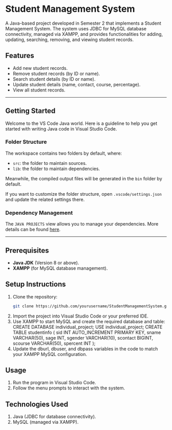 # Student Management System  

A Java-based project developed in Semester 2 that implements a Student Management System. The system uses JDBC for MySQL database connectivity, managed via XAMPP, and provides functionalities for adding, updating, searching, removing, and viewing student records.  

## Features  
- Add new student records.  
- Remove student records (by ID or name).  
- Search student details (by ID or name).  
- Update student details (name, contact, course, percentage).  
- View all student records.  

---

## Getting Started  

Welcome to the VS Code Java world. Here is a guideline to help you get started with writing Java code in Visual Studio Code.  

### Folder Structure  

The workspace contains two folders by default, where:  
- `src`: the folder to maintain sources.  
- `lib`: the folder to maintain dependencies.  

Meanwhile, the compiled output files will be generated in the `bin` folder by default.  

If you want to customize the folder structure, open `.vscode/settings.json` and update the related settings there.  

### Dependency Management  

The `JAVA PROJECTS` view allows you to manage your dependencies. More details can be found [here](https://github.com/microsoft/vscode-java-dependency#manage-dependencies).  

---

## Prerequisites  
- **Java JDK** (Version 8 or above).  
- **XAMPP** (for MySQL database management).  

## Setup Instructions  

1. Clone the repository:  
   ```bash
   git clone https://github.com/yourusername/StudentManagementSystem.git
2. Import the project into Visual Studio Code or your preferred IDE.
3. Use XAMPP to start MySQL and create the required database and table:
    CREATE DATABASE individual_project;
    USE individual_project;
    CREATE TABLE studentinfo (
      sid INT AUTO_INCREMENT PRIMARY KEY,
      sname VARCHAR(50),
      sage INT,
      sgender VARCHAR(10),
      scontact BIGINT,
      scourse VARCHAR(50),
      spercent INT
  );
4. Update the dburl, dbuser, and dbpass variables in the code to match your XAMPP MySQL configuration.

## Usage
1. Run the program in Visual Studio Code.
2. Follow the menu prompts to interact with the system.

## Technologies Used
1. Java (JDBC for database connectivity).
2. MySQL (managed via XAMPP).
